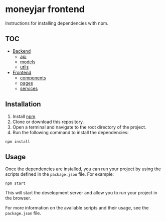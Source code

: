 # moneyjar frontend

Instructions for installing dependencies with npm.

## TOC

- [Backend](/backend/README.md)
    - [api](/backend/api/README.md)
    - [models](/backend/models/README.md)
    - [utils](/backend/utils/Readme.md) 
- [Frontend](/frontend/README.md)
    - [components](/frontend/src/components/README.md)
    - [pages](/frontend/src/pages/README.md)
    - [services](/frontend/src/services/README.md)


## Installation

1. Install [npm](https://www.npmjs.com/).
2. Clone or download this repository.
3. Open a terminal and navigate to the root directory of the project.
4. Run the following command to install the dependencies:

`npm install`

## Usage

Once the dependencies are installed, you can run your project by using the scripts defined in the `package.json` file. For example:

`npm start`

This will start the development server and allow you to run your project in the browser.

For more information on the available scripts and their usage, see the `package.json` file.